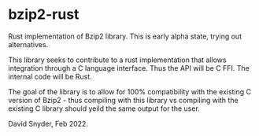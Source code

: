 # bzip2-rust
Rust implementation of Bzip2 library. This is early alpha state, trying out alternatives.

This library seeks to contribute to a rust implementation that allows integration through a C language interface. Thus the API will be C FFI. The internal code will be Rust.

The goal of the library is to allow for 100% compatibility with the existing C version of Bzip2 - thus compiling with this library vs compiling with the existing C library should yeild the same output for the user.

David Snyder, Feb 2022.
